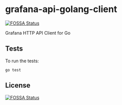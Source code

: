 # grafana-api-golang-client
[![FOSSA Status](https://app.fossa.io/api/projects/git%2Bgithub.com%2Fnolte%2Fgo-grafana-api.svg?type=shield)](https://app.fossa.io/projects/git%2Bgithub.com%2Fnolte%2Fgo-grafana-api?ref=badge_shield)


Grafana HTTP API Client for Go

## Tests

To run the tests:

```
go test
```


## License
[![FOSSA Status](https://app.fossa.io/api/projects/git%2Bgithub.com%2Fnolte%2Fgo-grafana-api.svg?type=large)](https://app.fossa.io/projects/git%2Bgithub.com%2Fnolte%2Fgo-grafana-api?ref=badge_large)